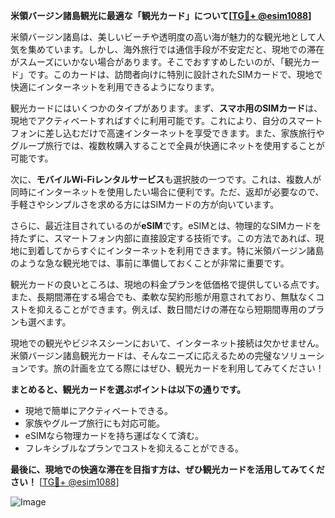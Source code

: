 **米領バージン諸島観光に最適な「観光カード」について[[TG💪+ @esim1088](https://t.me/s/esim1088)]**

米領バージン諸島は、美しいビーチや透明度の高い海が魅力的な観光地として人気を集めています。しかし、海外旅行では通信手段が不安定だと、現地での滞在がスムーズにいかない場合があります。そこでおすすめしたいのが、「観光カード」です。このカードは、訪問者向けに特別に設計されたSIMカードで、現地で快適にインターネットを利用できるようになります。

観光カードにはいくつかのタイプがあります。まず、**スマホ用のSIMカード**は、現地でアクティベートすればすぐに利用可能です。これにより、自分のスマートフォンに差し込むだけで高速インターネットを享受できます。また、家族旅行やグループ旅行では、複数枚購入することで全員が快適にネットを使用することが可能です。

次に、**モバイルWi-Fiレンタルサービス**も選択肢の一つです。これは、複数人が同時にインターネットを使用したい場合に便利です。ただ、返却が必要なので、手軽さやシンプルさを求める方にはSIMカードの方が向いています。

さらに、最近注目されているのが**eSIM**です。eSIMとは、物理的なSIMカードを持たずに、スマートフォン内部に直接設定する技術です。この方法であれば、現地に到着してからすぐにインターネットを利用できます。特に米領バージン諸島のような急な観光地では、事前に準備しておくことが非常に重要です。

観光カードの良いところは、現地の料金プランを低価格で提供している点です。また、長期間滞在する場合でも、柔軟な契約形態が用意されており、無駄なくコストを抑えることができます。例えば、数日間だけの滞在なら短期間専用のプランも選べます。

現地での観光やビジネスシーンにおいて、インターネット接続は欠かせません。米領バージン諸島観光カードは、そんなニーズに応えるための完璧なソリューションです。旅の計画を立てる際にはぜひ、観光カードを利用してみてください！

**まとめると、観光カードを選ぶポイントは以下の通りです。**

- 現地で簡単にアクティベートできる。
- 家族やグループ旅行にも対応可能。
- eSIMなら物理カードを持ち運ばなくて済む。
- フレキシブルなプランでコストを抑えることができる。

**最後に、現地での快適な滞在を目指す方は、ぜひ観光カードを活用してみてください！** [[TG💪+ @esim1088](https://t.me/s/esim1088)]

![Image](https://i.postimg.cc/Y0z9fWf4/image.png)